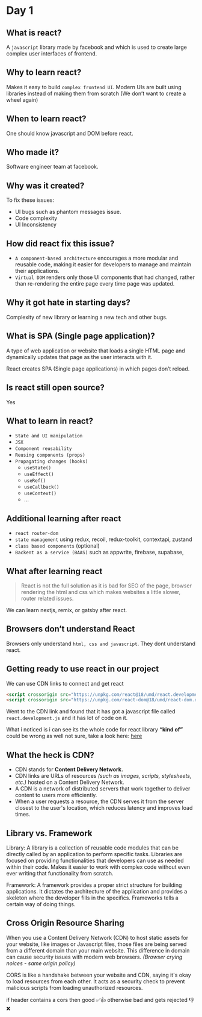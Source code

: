 # Day 1

## What is react?

A `javascript` library made by facebook and which is used to create large complex user interfaces of frontend.

## Why to learn react?

Makes it easy to build `complex frontend UI`. Modern UIs are built using libraries instead of making them from scratch (We don’t want to create a wheel again)

## When to learn react?

One should know javascript and DOM before react.

## Who made it?

Software engineer team at facebook.

## Why was it created?

To fix these issues:

- UI bugs such as phantom messages issue.
- Code complexity
- UI Inconsistency

## How did react fix this issue?

- `A component-based architecture` encourages a more modular and reusable code, making it easier for developers to manage and maintain their applications.
- `Virtual DOM` renders only those UI components that had changed, rather than re-rendering the entire page every time page was updated.

## Why it got hate in starting days?

Complexity of new library or learning a new tech and other bugs.

## What is SPA (Single page application)?

A type of web application or website that loads a single HTML page and dynamically updates that page as the user interacts with it.

React creates SPA (Single page applications) in which pages don’t reload.

## Is react still open source?

Yes

## What to learn in react?

- `State and UI manipulation`
- `JSX`
- `Component reusability`
- `Reusing components (props)`
- `Propagating changes (hooks)`
    - `useState()`
    - `useEffect()`
    - `useRef()`
    -  `useCallback()`
    - `useContext()`
    - ...

## Additional learning after react

- `react router-dom`
- `state management` using redux, recoil, redux-toolkit, contextapi, zustand
- `class based components` (optional)
- `Backent as a service (BAAS)` such as appwrite, firebase, supabase,

## What after learning react

> React is not the full solution as it is bad for SEO of the page, browser rendering the html and css which makes websites a little slower, router related issues.
> 

We can learn nextjs, remix, or gatsby after react.

## Browsers don’t understand React

Browsers only understand `html, css and javascript`. They dont understand react.

## Getting ready to use react in our project

We can use CDN links to connect and get react

```html
<script crossorigin src="https://unpkg.com/react@18/umd/react.development.js"></script>
<script crossorigin src="https://unpkg.com/react-dom@18/umd/react-dom.development.js"></script>
```

Went to the CDN link and found that it has got a javascript file called `react.development.js` and it has lot of code on it.

What i noticed is i can see its the whole code for react library **“kind of”** could be wrong as well not sure, take a look here: [here](https://unpkg.com/react@18/umd/react.development.js)

## What the heck is CDN?

- CDN stands for **Content Delivery Network.**
- CDN links are URLs of resources *(such as images, scripts, stylesheets, etc.)* hosted on a Content Delivery Network.
- A CDN is a network of distributed servers that work together to deliver content to users more efficiently.
- When a user requests a resource, the CDN serves it from the server closest to the user's location, which reduces latency and improves load times.

## Library vs. Framework

Library: A library is a collection of reusable code modules that can be directly called by an application to perform specific tasks. Libraries are focused on providing functionalities that developers can use as needed within their code. Makes it easier to work with complex code without even ever writing that functionality from scratch.

Framework: A framework provides a proper strict structure for building applications. It dictates the architecture of the application and provides a skeleton where the developer fills in the specifics. Frameworks tells a certain way of doing things.

## Cross Origin Resource Sharing

When you use a Content Delivery Network (CDN) to host static assets for your website, like images or Javascript files, those files are being served from a different domain than your main website. This difference in domain can cause security issues with modern web browsers. *(Browser crying noices - same origin policy)*

CORS is like a handshake between your website and CDN, saying it's okay to load resources from each other. It acts as a security check to prevent malicious scripts from loading unauthorized resources.

if header contains a cors then good ✅👍 otherwise bad and gets rejected 👎❌